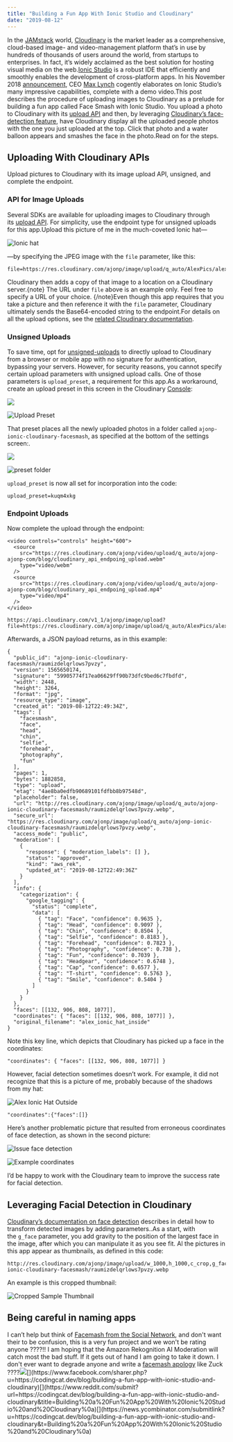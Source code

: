 ```yaml
---
title: "Building a Fun App With Ionic Studio and Cloudinary"
date: "2019-08-12"
---
```


In the [JAMstack](https://jamstack.org/) world, [Cloudinary](https://cloudinary.com/) is the market leader as a comprehensive, cloud-based image- and video-management platform that’s in use by hundreds of thousands of users around the world, from startups to enterprises. In fact, it’s widely acclaimed as the best solution for hosting visual media on the web.[Ionic Studio](https://ionicframework.com/studio) is a robust IDE that efficiently and smoothly enables the development of cross-platform apps. In his November 2018 [announcement](https://ionicframework.com/blog/announcing-ionic-studio-a-powerful-new-way-to-build-apps/), CEO [Max Lynch](https://twitter.com/maxlynch) cogently elaborates on Ionic Studio’s many impressive capabilities, complete with a demo video.This post describes the procedure of uploading images to Cloudinary as a prelude for building a fun app called Face Smash with Ionic Studio. You upload a photo to Cloudinary with its [upload API](https://cloudinary.com/documentation/image_upload_api_reference) and then, by leveraging [Cloudinary’s face-detection feature](https://cloudinary.com/blog/face_detection_based_cropping), have Cloudinary display all the uploaded people photos with the one you just uploaded at the top. Click that photo and a water balloon appears and smashes the face in the photo.Read on for the steps.

## Uploading With Cloudinary APIs[](https://codingcat.dev/blog/building-a-fun-app-with-ionic-studio-and-cloudinary#uploading-with-cloudinary-apis)

Upload pictures to Cloudinary with its image upload API, unsigned, and complete the endpoint.

### API for Image Uploads[](https://codingcat.dev/blog/building-a-fun-app-with-ionic-studio-and-cloudinary#api-for-image-uploads)

Several SDKs are available for uploading images to Cloudinary through its [upload API](https://cloudinary.com/documentation/image_upload_api_reference). For simplicity, use the endpoint type for unsigned uploads for this app.Upload this picture of me in the much-coveted Ionic hat—

![Ionic hat](https://res.cloudinary.com/ajonp/image/upload/f_auto,q_auto/v1565636611/AlexPics/alex_ionic_hat_inside.png)

—by specifying the JPEG image with the `file` parameter, like this:

```
file=https://res.cloudinary.com/ajonp/image/upload/q_auto/AlexPics/alex_ionic_hat_inside.webp 
```

Cloudinary then adds a copy of that image to a location on a Cloudinary server.{note} The URL under `file` above is an example only. Feel free to specify a URL of your choice. {/note}Even though this app requires that you take a picture and then reference it with the `file` parameter, Cloudinary ultimately sends the Base64-encoded string to the endpoint.For details on all the upload options, see the [related Cloudinary documentation](https://cloudinary.com/documentation/upload_images#data_upload_options).

### Unsigned Uploads[](https://codingcat.dev/blog/building-a-fun-app-with-ionic-studio-and-cloudinary#unsigned-uploads)

To save time, opt for [unsigned-uploads](https://cloudinary.com/documentation/upload_images#unsigned_upload) to directly upload to Cloudinary from a browser or mobile app with no signature for authentication, bypassing your servers. However, for security reasons, you cannot specify certain upload parameters with unsigned upload calls. One of those parameters is `upload_preset`, a requirement for this app.As a workaround, create an upload preset in this screen in the Cloudinary [Console](https://cloudinary.com/console/settings/upload):

![](https://codingcat.dev/wp-content/uploads/2020/09/image-76.png)

![Upload Preset](https://res.cloudinary.com/ajonp/image/upload/f_auto,q_auto/v1565637994/ajonp-ajonp-com/blog/Screen_Shot_2019-08-12_at_3.26.07_PM.png)

That preset places all the newly uploaded photos in a folder called `ajonp-ionic-cloudinary-facesmash`, as specified at the bottom of the settings screen:.

![](https://codingcat.dev/wp-content/uploads/2020/09/image-77.png)

![preset folder](https://res.cloudinary.com/ajonp/image/upload/f_auto,q_auto/ajonp-ajonp-com/blog/Screen_Shot_2019-08-12_at_3.30.49_PM.png)

`upload_preset` is now all set for incorporation into the code:

```
upload_preset=kuqm4xkg 
```

### Endpoint Uploads[](https://codingcat.dev/blog/building-a-fun-app-with-ionic-studio-and-cloudinary#endpoint-uploads)

Now complete the upload through the endpoint:

```
<video controls="controls" height="600">
  <source
    src="https://res.cloudinary.com/ajonp/video/upload/q_auto/ajonp-ajonp-com/blog/cloudinary_api_endpoing_upload.webm"
    type="video/webm"
  />
  <source
    src="https://res.cloudinary.com/ajonp/video/upload/q_auto/ajonp-ajonp-com/blog/cloudinary_api_endpoing_upload.mp4"
    type="video/mp4"
  />
</video>

```

```
https://api.cloudinary.com/v1_1/ajonp/image/upload?file=https://res.cloudinary.com/ajonp/image/upload/q_auto/AlexPics/alex_ionic_hat_inside.webp&upload_preset=kuqm4xkg 
```

Afterwards, a JSON payload returns, as in this example:

```
{
  "public_id": "ajonp-ionic-cloudinary-facesmash/raumizdelqrlows7pvzy",
  "version": 1565650174,
  "signature": "59905774f17ea06629ff90b73dfc9bed6c7fbdfd",
  "width": 2448,
  "height": 3264,
  "format": "jpg",
  "resource_type": "image",
  "created_at": "2019-08-12T22:49:34Z",
  "tags": [
    "facesmash",
    "face",
    "head",
    "chin",
    "selfie",
    "forehead",
    "photography",
    "fun"
  ],
  "pages": 1,
  "bytes": 1882858,
  "type": "upload",
  "etag": "4ae8ba0edfb90689101fdfbb8b97548d",
  "placeholder": false,
  "url": "http://res.cloudinary.com/ajonp/image/upload/q_auto/ajonp-ionic-cloudinary-facesmash/raumizdelqrlows7pvzy.webp",
  "secure_url": "https://res.cloudinary.com/ajonp/image/upload/q_auto/ajonp-ionic-cloudinary-facesmash/raumizdelqrlows7pvzy.webp",
  "access_mode": "public",
  "moderation": [
    {
      "response": { "moderation_labels": [] },
      "status": "approved",
      "kind": "aws_rek",
      "updated_at": "2019-08-12T22:49:36Z"
    }
  ],
  "info": {
    "categorization": {
      "google_tagging": {
        "status": "complete",
        "data": [
          { "tag": "Face", "confidence": 0.9635 },
          { "tag": "Head", "confidence": 0.9097 },
          { "tag": "Chin", "confidence": 0.8504 },
          { "tag": "Selfie", "confidence": 0.8183 },
          { "tag": "Forehead", "confidence": 0.7823 },
          { "tag": "Photography", "confidence": 0.738 },
          { "tag": "Fun", "confidence": 0.7039 },
          { "tag": "Headgear", "confidence": 0.6748 },
          { "tag": "Cap", "confidence": 0.6577 },
          { "tag": "T-shirt", "confidence": 0.5763 },
          { "tag": "Smile", "confidence": 0.5404 }
        ]
      }
    }
  },
  "faces": [[132, 906, 808, 1077]],
  "coordinates": { "faces": [[132, 906, 808, 1077]] },
  "original_filename": "alex_ionic_hat_inside"
}

```

Note this key line, which depicts that Cloudinary has picked up a face in the coordinates:

```
"coordinates": { "faces": [[132, 906, 808, 1077]] } 
```

However, facial detection sometimes doesn’t work. For example, it did not recognize that this is a picture of me, probably because of the shadows from my hat:

![Alex Ionic Hat Outside](https://res.cloudinary.com/ajonp/image/upload/f_auto,q_auto/v1565636611/AlexPics/alex_ionic_hat.png)

```
"coordinates":{"faces":[]} 
```

Here’s another problematic picture that resulted from erroneous coordinates of face detection, as shown in the second picture:

![Issue face detection](https://res.cloudinary.com/ajonp/image/upload/f_auto,q_auto/ajonp-ajonp-com/blog/Screen_Shot_2019-08-12_at_9.16.51_PM.png)

![Example coordinates](https://res.cloudinary.com/ajonp/image/upload/f_auto,q_auto/ajonp-ajonp-com/blog/Screen_Shot_2019-08-12_at_9.10.16_PM.png)

I’d be happy to work with the Cloudinary team to improve the success rate for facial detection.

## Leveraging Facial Detection in Cloudinary[](https://codingcat.dev/blog/building-a-fun-app-with-ionic-studio-and-cloudinary#leveraging-facial-detection-in-cloudinary)

[Cloudinary’s documentation on face detection](https://cloudinary.com/documentation/face_detection_based_transformations) describes in detail how to transform detected images by adding parameters..As a start, with the `g_face` parameter, you add gravity to the position of the largest face in the image, after which you can manipulate it as you see fit. Al the pictures in this app appear as thumbnails, as defined in this code:

```
http://res.cloudinary.com/ajonp/image/upload/w_1000,h_1000,c_crop,g_face,r_max/w_200/v1565650174/ajonp-ionic-cloudinary-facesmash/raumizdelqrlows7pvzy.webp 
```

An example is this cropped thumbnail:

![Cropped Sample Thumbnail](https://res.cloudinary.com/ajonp/image/upload/f_auto,q_auto/w_200/v1565650174/ajonp-ionic-cloudinary-facesmash/raumizdelqrlows7pvzy.png)

## Being careful in naming apps[](https://codingcat.dev/blog/building-a-fun-app-with-ionic-studio-and-cloudinary#being-careful-in-naming-apps)

I can’t help but think of [Facemash from the Social Network](https://youtu.be/VSKoVsHs_Ko), and don't want their to be confusion, this is a very fun project and we won't be rating anyone ????!! I am hoping that the Amazon Rekognition AI Moderation will catch most the bad stuff. If it gets out of hand I am going to take it down. I don't ever want to degrade anyone and write a [facemash apology](https://www.thecrimson.com/article/2003/11/19/facemash-creator-survives-ad-board-the/) like Zuck ????![](https://twitter.com/intent/tweet?url=https://codingcat.dev/blog/building-a-fun-app-with-ionic-studio-and-cloudinary&via=CodingCatDev&hashtags=CodingCatDevShares&text=Building%20a%20Fun%20App%20With%20Ionic%20Studio%20and%20Cloudinary%0a)[](https://www.linkedin.com/shareArticle?mini=true&url=https://codingcat.dev/blog/building-a-fun-app-with-ionic-studio-and-cloudinary&title=Building%20a%20Fun%20App%20With%20Ionic%20Studio%20and%20Cloudinary%0a&summary=%27#CodingCatDevShares'&source='codingcat.dev')[](https://www.facebook.com/sharer.php?u=https://codingcat.dev/blog/building-a-fun-app-with-ionic-studio-and-cloudinary)[](https://www.reddit.com/submit?url=https://codingcat.dev/blog/building-a-fun-app-with-ionic-studio-and-cloudinary&title=Building%20a%20Fun%20App%20With%20Ionic%20Studio%20and%20Cloudinary%0a)[](https://news.ycombinator.com/submitlink?u=https://codingcat.dev/blog/building-a-fun-app-with-ionic-studio-and-cloudinary&t=Building%20a%20Fun%20App%20With%20Ionic%20Studio%20and%20Cloudinary%0a)

